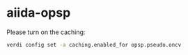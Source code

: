 # aiida-opsp

Please turn on the caching:

```bash
verdi config set -a caching.enabled_for opsp.pseudo.oncv
```